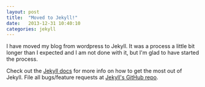 ```yaml
---
layout: post
title:  "Moved to Jekyll!"
date:   2013-12-31 10:40:10
categories: jekyll
---
```


I have moved my blog from wordpress to Jekyll. It was a process a little bit longer than I expected and I am not done with it, but I'm glad to have started the process.

Check out the [Jekyll docs][jekyll] for more info on how to get the most out of Jekyll. File all bugs/feature requests at [Jekyll's GitHub repo][jekyll-gh].

[jekyll-gh]: https://github.com/mojombo/jekyll
[jekyll]:    http://jekyllrb.com
